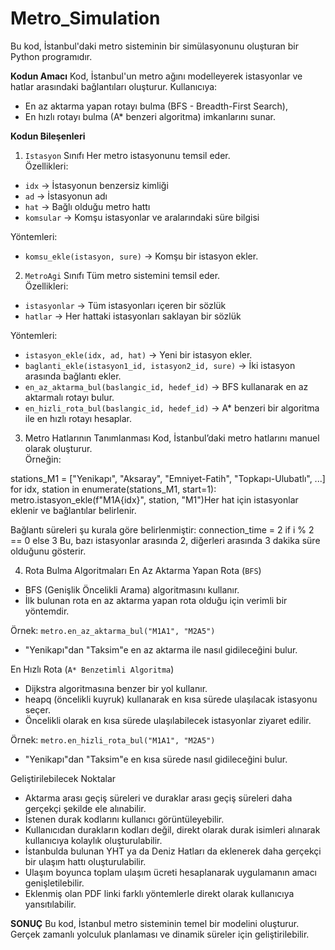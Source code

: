 # Metro_Simulation

Bu kod, İstanbul'daki metro sisteminin bir simülasyonunu oluşturan bir Python programıdır.

**Kodun Amacı**
Kod, İstanbul'un metro ağını modelleyerek istasyonlar ve hatlar arasındaki bağlantıları oluşturur. Kullanıcıya:
- En az aktarma yapan rotayı bulma (BFS - Breadth-First Search),
- En hızlı rotayı bulma (A* benzeri algoritma) imkanlarını sunar.


**Kodun Bileşenleri**
1. `Istasyon` Sınıfı
Her metro istasyonunu temsil eder.  
Özellikleri:
- `idx` → İstasyonun benzersiz kimliği
- `ad` → İstasyonun adı
- `hat` → Bağlı olduğu metro hattı
- `komsular` → Komşu istasyonlar ve aralarındaki süre bilgisi

Yöntemleri:
- `komsu_ekle(istasyon, sure)` → Komşu bir istasyon ekler.


2. `MetroAgi` Sınıfı
Tüm metro sistemini temsil eder.  
Özellikleri:
- `istasyonlar` → Tüm istasyonları içeren bir sözlük
- `hatlar` → Her hattaki istasyonları saklayan bir sözlük

Yöntemleri:
- `istasyon_ekle(idx, ad, hat)` → Yeni bir istasyon ekler.
- `baglanti_ekle(istasyon1_id, istasyon2_id, sure)` → İki istasyon arasında bağlantı ekler.
- `en_az_aktarma_bul(baslangic_id, hedef_id)` → BFS kullanarak en az aktarmalı rotayı bulur.
- `en_hizli_rota_bul(baslangic_id, hedef_id)` → A* benzeri bir algoritma ile en hızlı rotayı hesaplar.


3. Metro Hatlarının Tanımlanması
Kod, İstanbul’daki metro hatlarını manuel olarak oluşturur.  
Örneğin:

stations_M1 = ["Yenikapı", "Aksaray", "Emniyet-Fatih", "Topkapı-Ulubatlı", ...]
for idx, station in enumerate(stations_M1, start=1):
    metro.istasyon_ekle(f"M1A{idx}", station, "M1")Her hat için istasyonlar eklenir ve bağlantılar belirlenir.

Bağlantı süreleri şu kurala göre belirlenmiştir: connection_time = 2 if i % 2 == 0 else 3
Bu, bazı istasyonlar arasında 2, diğerleri arasında 3 dakika süre olduğunu gösterir.


4. Rota Bulma Algoritmaları
En Az Aktarma Yapan Rota (`BFS`)
- BFS (Genişlik Öncelikli Arama) algoritmasını kullanır.
- İlk bulunan rota en az aktarma yapan rota olduğu için verimli bir yöntemdir.

Örnek:  `metro.en_az_aktarma_bul("M1A1", "M2A5")`
- "Yenikapı"dan "Taksim"e en az aktarma ile nasıl gidileceğini bulur.


En Hızlı Rota (`A* Benzetimli Algoritma`)
- Dijkstra algoritmasına benzer bir yol kullanır.
- heapq (öncelikli kuyruk) kullanarak en kısa sürede ulaşılacak istasyonu seçer.
- Öncelikli olarak en kısa sürede ulaşılabilecek istasyonlar ziyaret edilir.

Örnek:  `metro.en_hizli_rota_bul("M1A1", "M2A5")`
- "Yenikapı"dan "Taksim"e en kısa sürede nasıl gidileceğini bulur.


Geliştirilebilecek Noktalar

- Aktarma arası geçiş süreleri ve duraklar arası geçiş süreleri daha gerçekçi şekilde ele alınabilir.
- İstenen durak kodlarını kullanıcı  görüntüleyebilir.
- Kullanıcıdan durakların kodları değil, direkt olarak durak isimleri alınarak kullanıcıya kolaylık oluşturulabilir.
- İstanbulda bulunan YHT ya da Deniz Hatları da eklenerek daha gerçekçi bir ulaşım hattı oluşturulabilir.
- Ulaşım boyunca toplam ulaşım ücreti hesaplanarak uygulamanın amacı genişletilebilir.
- Eklenmiş olan PDF linki farklı yöntemlerle direkt olarak kullanıcıya yansıtılabilir. 

**SONUÇ**
Bu kod, İstanbul metro sisteminin temel bir modelini oluşturur.  
Gerçek zamanlı yolculuk planlaması ve dinamik süreler için geliştirilebilir.
